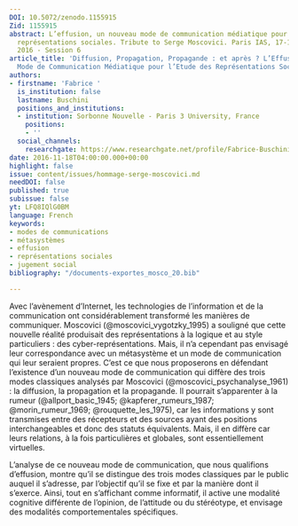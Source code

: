 ```yaml
---
DOI: 10.5072/zenodo.1155915
Zid: 1155915
abstract: L’effusion, un nouveau mode de communication médiatique pour l’étude des
  représentations sociales. Tribute to Serge Moscovici. Paris IAS, 17-18 November
  2016 - Session 6
article_title: 'Diffusion, Propagation, Propagande : et après ? L’Effusion, un Nouveau
  Mode de Communication Médiatique pour l’Etude des Représentations Sociales'
authors:
- firstname: 'Fabrice '
  is_institution: false
  lastname: Buschini
  positions_and_institutions:
  - institution: Sorbonne Nouvelle - Paris 3 University, France
    positions:
    - ''
  social_channels:
    researchgate: https://www.researchgate.net/profile/Fabrice-Buschini
date: 2016-11-18T04:00:00.000+00:00
highlight: false
issue: content/issues/hommage-serge-moscovici.md
needDOI: false
published: true
subissue: false
yt: LFQ8IQlG0BM
language: French
keywords:
- modes de communications
- métasystèmes
- effusion
- représentations sociales
- jugement social
bibliography: "/documents-exportes_mosco_20.bib"

---
```

Avec l’avènement d’Internet, les technologies de l’information et de la communication ont considérablement transformé les manières de communiquer. Moscovici (@moscovici_vygotzky_1995) a souligné que cette nouvelle réalité produisait des représentations à la logique et au style particuliers : des cyber-représentations. Mais, il n’a cependant pas envisagé leur correspondance avec un métasystème et un mode de communication qui leur seraient propres. C’est ce que nous proposerons en défendant l’existence d’un nouveau mode de communication qui diffère des trois modes classiques analysés par Moscovici (@moscovici_psychanalyse_1961) : la diffusion, la propagation et la propagande. Il pourrait s’apparenter à la rumeur (@allport_basic_1945;  @kapferer_rumeurs_1987; @morin_rumeur_1969; @rouquette_les_1975), car les informations y sont transmises entre des récepteurs et des sources ayant des positions interchangeables et donc des statuts équivalents. Mais, il en diffère car leurs relations, à la fois particulières et globales, sont essentiellement virtuelles. 

L’analyse de ce nouveau mode de communication, que nous qualifions d’effusion, montre qu’il se distingue des trois modes classiques par le public auquel il s’adresse, par l’objectif qu’il se fixe et par la manière dont il s’exerce. Ainsi, tout en s’affichant comme informatif, il active une modalité cognitive différente de l’opinion, de l’attitude ou du stéréotype, et envisage des modalités comportementales spécifiques.

<Youtube yt="LFQ8IQlG0BM" caption="Diffusion, propagation, propagande  et après "></Youtube>